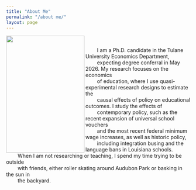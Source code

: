 ```yaml
---
title: "About Me"
permalink: "/about me/"
layout: page
---
```


<img width="214" height="320" align="left" alt="" src="https://github.com/user-attachments/assets/2807f22c-da19-40e1-973d-6cc66523914a" />

<br>

&nbsp; &nbsp; &nbsp; &nbsp; I am a Ph.D. candidate in the Tulane University Economics Department, \
&nbsp; &nbsp; &nbsp; &nbsp; expecting degree conferral in May 2026. My research focuses on the economics \
&nbsp; &nbsp; &nbsp; &nbsp; of education, where I use quasi-experimental research designs to estimate the \
&nbsp; &nbsp; &nbsp; &nbsp; causal effects of policy on educational outcomes. I study the effects of \
&nbsp; &nbsp; &nbsp; &nbsp; contemporary policy, such as the recent expansion of universal school vouchers \
&nbsp; &nbsp; &nbsp; &nbsp; and the most recent federal minimum wage increases, as well as historic policy, \
&nbsp; &nbsp; &nbsp; &nbsp; including integration busing and the language bans in Louisiana schools. \
&nbsp; &nbsp; &nbsp; &nbsp; When I am not researching or teaching, I spend my time trying to be outside \
&nbsp; &nbsp; &nbsp; &nbsp; with friends, either roller skating around Audubon Park or basking in the sun in \
&nbsp; &nbsp; &nbsp; &nbsp; the backyard. 

